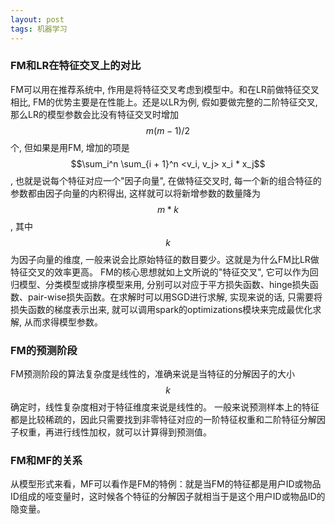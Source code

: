 ```yaml
---
layout: post
tags: 机器学习
---
```


### FM和LR在特征交叉上的对比
FM可以用在推荐系统中, 作用是将特征交叉考虑到模型中。和在LR前做特征交叉相比, FM的优势主要是在性能上。还是以LR为例, 假如要做完整的二阶特征交叉, 那么LR的模型参数会比没有特征交叉时增加$$m(m-1)/2$$个, 但如果是用FM, 增加的项是$$\sum_i^n \sum_{i + 1}^n <v_i, v_j> x_i * x_j$$, 也就是说每个特征对应一个"因子向量", 在做特征交叉时, 每一个新的组合特征的参数都由因子向量的内积得出, 这样就可以将新增参数的数量降为$$m*k$$, 其中$$k$$为因子向量的维度, 一般来说会比原始特征的数目要少。这就是为什么FM比LR做特征交叉的效率更高。
FM的核心思想就如上文所说的"特征交叉", 它可以作为回归模型、分类模型或排序模型来用, 分别可以对应于平方损失函数、hinge损失函数、pair-wise损失函数。在求解时可以用SGD进行求解, 实现来说的话, 只需要将损失函数的梯度表示出来, 就可以调用spark的optimizations模块来完成最优化求解, 从而求得模型参数。

### FM的预测阶段
FM预测阶段的算法复杂度是线性的，准确来说是当特征的分解因子的大小$$k$$确定时，线性复杂度相对于特征维度来说是线性的。
一般来说预测样本上的特征都是比较稀疏的，因此只需要找到非零特征对应的一阶特征权重和二阶特征分解因子权重，再进行线性加权，就可以计算得到预测值。

### FM和MF的关系
从模型形式来看，MF可以看作是FM的特例：就是当FM的特征都是用户ID或物品ID组成的哑变量时，这时候各个特征的分解因子就相当于是这个用户ID或物品ID的隐变量。


